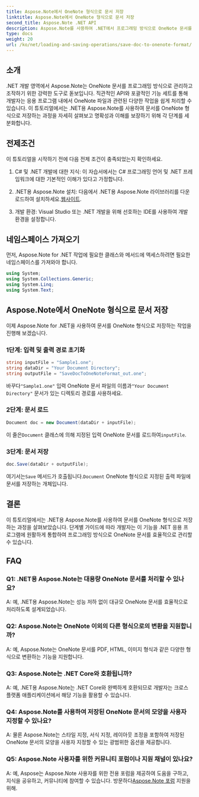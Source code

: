 ```yaml
---
title: Aspose.Note에서 OneNote 형식으로 문서 저장
linktitle: Aspose.Note에서 OneNote 형식으로 문서 저장
second_title: Aspose.Note .NET API
description: Aspose.Note를 사용하여 .NET에서 프로그래밍 방식으로 OneNote 문서를 저장하는 방법을 알아보세요. 코드 예제가 포함된 단계별 튜토리얼입니다.
type: docs
weight: 20
url: /ko/net/loading-and-saving-operations/save-doc-to-onenote-format/
---
```

## 소개

.NET 개발 영역에서 Aspose.Note는 OneNote 문서를 프로그래밍 방식으로 관리하고 조작하기 위한 강력한 도구로 돋보입니다. 직관적인 API와 포괄적인 기능 세트를 통해 개발자는 응용 프로그램 내에서 OneNote 파일과 관련된 다양한 작업을 쉽게 처리할 수 있습니다. 이 튜토리얼에서는 .NET용 Aspose.Note를 사용하여 문서를 OneNote 형식으로 저장하는 과정을 자세히 살펴보고 명확성과 이해를 보장하기 위해 각 단계를 세분화합니다.

## 전제조건

이 튜토리얼을 시작하기 전에 다음 전제 조건이 충족되었는지 확인하세요.

1. C# 및 .NET 개발에 대한 지식: 이 자습서에서는 C# 프로그래밍 언어 및 .NET 프레임워크에 대한 기본적인 이해가 있다고 가정합니다.

2.  .NET용 Aspose.Note 설치: 다음에서 .NET용 Aspose.Note 라이브러리를 다운로드하여 설치하세요.[웹사이트](https://releases.aspose.com/note/net/).

3. 개발 환경: Visual Studio 또는 .NET 개발을 위해 선호하는 IDE를 사용하여 개발 환경을 설정합니다.

## 네임스페이스 가져오기

먼저, Aspose.Note for .NET 작업에 필요한 클래스와 메서드에 액세스하려면 필요한 네임스페이스를 가져와야 합니다.

```csharp
using System;
using System.Collections.Generic;
using System.Linq;
using System.Text;
```

## Aspose.Note에서 OneNote 형식으로 문서 저장

이제 Aspose.Note for .NET을 사용하여 문서를 OneNote 형식으로 저장하는 작업을 진행해 보겠습니다.

### 1단계: 입력 및 출력 경로 초기화

```csharp
string inputFile = "Sample1.one";
string dataDir = "Your Document Directory";
string outputFile = "SaveDocToOneNoteFormat_out.one";
```

 바꾸다`"Sample1.one"` 입력 OneNote 문서 파일의 이름과`"Your Document Directory"` 문서가 있는 디렉토리 경로를 사용하세요.

### 2단계: 문서 로드

```csharp
Document doc = new Document(dataDir + inputFile);
```

 이 줄은`Document` 클래스에 의해 지정된 입력 OneNote 문서를 로드하여`inputFile`.

### 3단계: 문서 저장

```csharp
doc.Save(dataDir + outputFile);
```

 여기서는`Save` 메서드가 호출됩니다.`Document` OneNote 형식으로 지정된 출력 파일에 문서를 저장하는 개체입니다.

## 결론

이 튜토리얼에서는 .NET용 Aspose.Note를 사용하여 문서를 OneNote 형식으로 저장하는 과정을 살펴보았습니다. 단계별 가이드에 따라 개발자는 이 기능을 .NET 응용 프로그램에 원활하게 통합하여 프로그래밍 방식으로 OneNote 문서를 효율적으로 관리할 수 있습니다.

## FAQ

### Q1: .NET용 Aspose.Note는 대용량 OneNote 문서를 처리할 수 있나요?

A: 예, .NET용 Aspose.Note는 성능 저하 없이 대규모 OneNote 문서를 효율적으로 처리하도록 설계되었습니다.

### Q2: Aspose.Note는 OneNote 이외의 다른 형식으로의 변환을 지원합니까?

A: 예, Aspose.Note는 OneNote 문서를 PDF, HTML, 이미지 형식과 같은 다양한 형식으로 변환하는 기능을 지원합니다.

### Q3: Aspose.Note는 .NET Core와 호환됩니까?

A: 예, .NET용 Aspose.Note는 .NET Core와 완벽하게 호환되므로 개발자는 크로스 플랫폼 애플리케이션에서 해당 기능을 활용할 수 있습니다.

### Q4: Aspose.Note를 사용하여 저장된 OneNote 문서의 모양을 사용자 지정할 수 있나요?

A: 물론 Aspose.Note는 스타일 지정, 서식 지정, 레이아웃 조정을 포함하여 저장된 OneNote 문서의 모양을 사용자 지정할 수 있는 광범위한 옵션을 제공합니다.

### Q5: Aspose.Note 사용자를 위한 커뮤니티 포럼이나 지원 채널이 있나요?

 A: 예, Aspose는 Aspose.Note 사용자를 위한 전용 포럼을 제공하여 도움을 구하고, 지식을 공유하고, 커뮤니티에 참여할 수 있습니다. 방문하다[Aspose.Note 포럼](https://forum.aspose.com/c/note/28) 지원을 위해.
